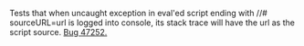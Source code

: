 Tests that when uncaught exception in eval'ed script ending with //\# sourceURL=url is logged into console, its stack trace will have the url as the script source. [Bug 47252.](https://bugs.webkit.org/show_bug.cgi?id=47252)
